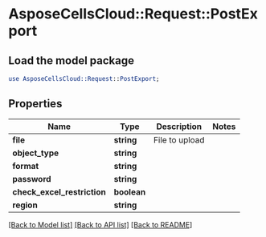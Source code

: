 # AsposeCellsCloud::Request::PostExport 

## Load the model package
```perl
use AsposeCellsCloud::Request::PostExport;
```

## Properties
Name | Type | Description | Notes
------------ | ------------- | ------------- | -------------
**file** | **string** | File to upload |
**object_type** | **string** |  |
**format** | **string** |  |
**password** | **string** |  |
**check_excel_restriction** | **boolean** |  |
**region** | **string** |  |  

[[Back to Model list]](../README.md#documentation-for-requests) [[Back to API list]](../README.md#documentation-for-api-endpoints) [[Back to README]](../README.md)

